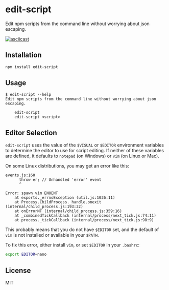 # edit-script

Edit npm scripts from the command line without worrying about json escaping.

[![asciicast](https://asciinema.org/a/92481.png)](https://asciinema.org/a/92481)

## Installation

```bash
npm install edit-script
```

## Usage

```
$ edit-script --help
Edit npm scripts from the command line without worrying about json escaping.

    edit-script
    edit-script <script>
```

## Editor Selection

`edit-script` uses the value of the `$VISUAL` or `$EDITOR` environment variables to determine the editor to use for script editing. If neither of these variables are defined, it defaults to `notepad` (on Windows) or `vim` (on Linux or Mac).

On some Linux distributions, you may get an error like this:

```
events.js:160
      throw er; // Unhandled 'error' event
      ^

Error: spawn vim ENOENT
    at exports._errnoException (util.js:1026:11)
    at Process.ChildProcess._handle.onexit (internal/child_process.js:193:32)
    at onErrorNT (internal/child_process.js:359:16)
    at _combinedTickCallback (internal/process/next_tick.js:74:11)
    at process._tickCallback (internal/process/next_tick.js:98:9)
```

This probably means that you do not have `$EDITOR` set, and the default of `vim` is not installed or available in your `$PATH`.

To fix this error, either install `vim`, or set `$EDITOR` in your `.bashrc`:

```bash
export EDITOR=nano
```

## License

MIT
